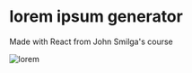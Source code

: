 # lorem ipsum generator

Made with React from John Smilga's course

![lorem](https://user-images.githubusercontent.com/74523461/117895707-ef9ad780-b28c-11eb-987a-535b7156dda1.PNG)
